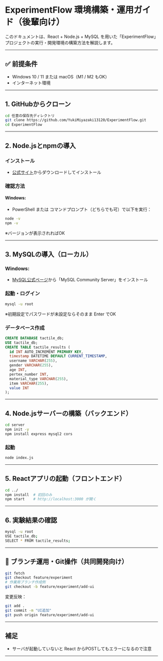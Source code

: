 # ExperimentFlow 環境構築・運用ガイド（後輩向け）

このドキュメントは、React + Node.js + MySQL を用いた「ExperimentFlow」プロジェクトの実行・開発環境の構築方法を解説します。

---

## ✅ 前提条件

* Windows 10 / 11 または macOS（M1 / M2 もOK）
* インターネット環境

---

## 1. GitHubからクローン

```bash
cd 任意の保存先ディレクトリ
git clone https://github.com/YukiMiyazaki13120/ExperimentFlow.git
cd ExperimentFlow
```

---

## 2. Node.jsとnpmの導入

### インストール

* [公式サイト](https://nodejs.org/ja/)からダウンロードしてインストール

### 確認方法

#### Windows:

* PowerShell または コマンドプロンプト（どちらでも可）で以下を実行：

```bash
node -v
npm -v
```

※バージョンが表示されればOK

---

## 3. MySQLの導入（ローカル）

### Windows:

* [MySQL公式ページ](https://dev.mysql.com/downloads/mysql/)から「MySQL Community Server」をインストール

### 起動・ログイン

```bash
mysql -u root
```

※初期設定でパスワードが未設定ならそのまま Enter でOK

### データベース作成

```sql
CREATE DATABASE tactile_db;
USE tactile_db;
CREATE TABLE tactile_results (
  id INT AUTO_INCREMENT PRIMARY KEY,
  timestamp DATETIME DEFAULT CURRENT_TIMESTAMP,
  username VARCHAR(255),
  gender VARCHAR(255),
  age INT,
  pertex_number INT,
  material_type VARCHAR(255),
  item VARCHAR(255),
  value INT
);
```

---

## 4. Node.jsサーバーの構築（バックエンド）

```bash
cd server
npm init -y
npm install express mysql2 cors
```

### 起動

```bash
node index.js
```

---

## 5. Reactアプリの起動（フロントエンド）

```bash
cd ../
npm install  # 初回のみ
npm start    # http://localhost:3000 が開く
```

---

## 6. 実験結果の確認

```bash
mysql -u root
USE tactile_db;
SELECT * FROM tactile_results;
```

---

## 🔁 ブランチ運用・Git操作（共同開発向け）

```bash
git fetch
git checkout feature/experiment
# 作業用ブランチ作成例
git checkout -b feature/experiment/add-ui
```

変更反映：

```bash
git add .
git commit -m "UI追加"
git push origin feature/experiment/add-ui
```

---

## 補足
* サーバが起動していないと React からPOSTしてもエラーになるので注意

---
